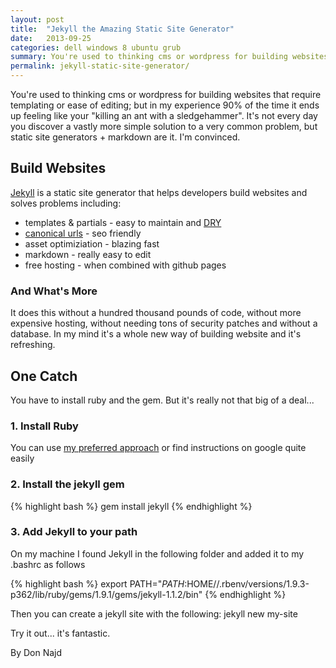 ```yaml
---
layout: post
title:  "Jekyll the Amazing Static Site Generator"
date:   2013-09-25
categories: dell windows 8 ubuntu grub
summary: You're used to thinking cms or wordpress for building websites that require templating or ease of editing; but in my experience 90% of the time it ends up feeling like your "killing an ant with a sledgehammer".
permalink: jekyll-static-site-generator/
---
```


You're used to thinking cms or wordpress for building websites that require templating or ease of editing; but in my experience 90% of the time it ends up feeling like your "killing an ant with a sledgehammer".  It's not every day you discover a vastly more simple solution to a very common problem, but static site generators + markdown are it.  I'm convinced.

## Build Websites

[Jekyll](http://jekyllrb.com/) is a static site generator that helps developers build websites and solves problems including:

* templates & partials - easy to maintain and [DRY](http://en.wikipedia.org/wiki/Don't_repeat_yourself)
* [canonical urls](http://www.mattcutts.com/blog/seo-advice-url-canonicalization/) - seo friendly
* asset optimiziation - blazing fast
* markdown - really easy to edit
* free hosting - when combined with github pages

### And What's More
It does this without a hundred thousand pounds of code, without more expensive hosting, without needing tons of security patches and without a database.  In my mind it's a whole new way of building website and it's refreshing.

## One Catch 
You have to install ruby and the gem. But it's really not that big of a deal...

### 1. Install Ruby 

You can use [my preferred approach](/ubuntu/rbenv/ruby/bundler/2013/02/10/rbenv-ubuntu-bundler.html) or find instructions on google quite easily

### 2. Install the jekyll gem

{% highlight bash %}
gem install jekyll
{% endhighlight %}

### 3. Add Jekyll to your path
On my machine I found Jekyll in the following folder and added it to my .bashrc as follows

{% highlight bash %}
export PATH="$PATH:$HOME//.rbenv/versions/1.9.3-p362/lib/ruby/gems/1.9.1/gems/jekyll-1.1.2/bin"
{% endhighlight %}

Then you can create a jekyll site with the following:
jekyll new my-site

Try it out... it's fantastic.

By Don Najd